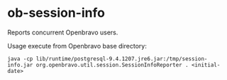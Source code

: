 # ob-session-info
Reports concurrent Openbravo users.

Usage execute from Openbravo base directory:

  ```java -cp lib/runtime/postgresql-9.4.1207.jre6.jar:/tmp/session-info.jar org.openbravo.util.session.SessionInfoReporter . <initial-date>```
  
